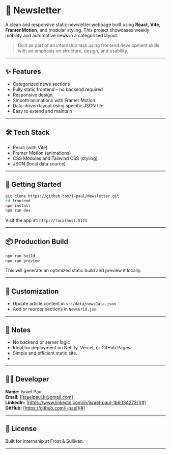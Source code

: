# 📰 Newsletter

A clean and responsive static newsletter webpage built using **React**, **Vite**, **Framer Motion**, and modular styling. This project showcases weekly mobility and automotive news in a categorized layout.

> Built as part of an internship task using frontend development skills with an emphasis on structure, design, and usability.

---

## ✨ Features

- Categorized news sections 
- Fully static frontend – no backend required
- Responsive design
- Smooth animations with Framer Motion
- Data-driven layout using specific JSON file
- Easy to extend and maintain

---

## 🛠️ Tech Stack

- React (with Vite)
- Framer Motion (animations)
- CSS Modules and Tailwind CSS (styling)
- JSON (local data source)

---

## 🚀 Getting Started

```bash
git clone https://github.com/I-paul/Newsletter.git
cd frontend
npm install
npm run dev
```

Visit the app at: `http://localhost:5173`

---

## 📦 Production Build

```bash
npm run build
npm run preview
```

This will generate an optimized static build and preview it locally.

---

## 🧩 Customization

- Update article content in `src/data/newsData.json`
- Add or reorder sections in `NewsGrid.jsx`

---

## 📌 Notes

- No backend or server logic
- Ideal for deployment on Netlify, Vercel, or GitHub Pages
- Simple and efficient static site.
-

---

## 👨‍💻 Developer

**Name:** Israel Paul  
**Email:** [israelpaul.k@gmail.com]  
**LinkedIn:** [https://www.linkedin.com/in/israel-paul-1b6034273/](#)  
**GitHub:** [https://github.com/I-paul](#)

---

## 📝 License

Built for internship at Frost & Sullivan.

---